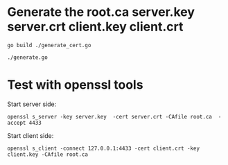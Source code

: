 # Generate the root.ca server.key server.crt client.key client.crt

```
go build ./generate_cert.go

./generate.go

```
# Test with openssl tools

Start server side:
```
openssl s_server -key server.key  -cert server.crt -CAfile root.ca  -accept 4433
```

Start client side:

```
openssl s_client -connect 127.0.0.1:4433 -cert client.crt -key client.key -CAfile root.ca
```